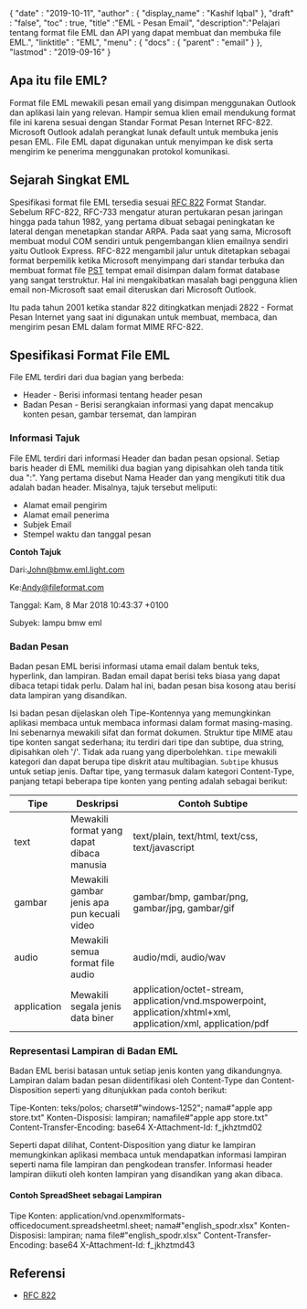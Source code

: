 {
  "date" : "2019-10-11",
  "author" : {
    "display_name" : "Kashif Iqbal"
},
  "draft" : "false",
  "toc" : true,
  "title" :"EML - Pesan Email",
  "description":"Pelajari tentang format file EML dan API yang dapat membuat dan membuka file EML.",
  "linktitle" : "EML",
  "menu" : {
    "docs" : {
      "parent" : "email"
}
},
  "lastmod" : "2019-09-16"
}

## Apa itu file EML?

Format file EML mewakili pesan email yang disimpan menggunakan Outlook dan aplikasi lain yang relevan. Hampir semua klien email mendukung format file ini karena sesuai dengan Standar Format Pesan Internet RFC-822. Microsoft Outlook adalah perangkat lunak default untuk membuka jenis pesan EML. File EML dapat digunakan untuk menyimpan ke disk serta mengirim ke penerima menggunakan protokol komunikasi.

## Sejarah Singkat EML

Spesifikasi format file EML tersedia sesuai [RFC 822](https://www.ietf.org/rfc/rfc0822.txt) Format Standar. Sebelum RFC-822, RFC-733 mengatur aturan pertukaran pesan jaringan hingga pada tahun 1982, yang pertama dibuat sebagai peningkatan ke lateral dengan menetapkan standar ARPA. Pada saat yang sama, Microsoft membuat modul COM sendiri untuk pengembangan klien emailnya sendiri yaitu Outlook Express. RFC-822 mengambil jalur untuk ditetapkan sebagai format berpemilik ketika Microsoft menyimpang dari standar terbuka dan membuat format file [PST](/id/email/pst/) tempat email disimpan dalam format database yang sangat terstruktur. Hal ini mengakibatkan masalah bagi pengguna klien email non-Microsoft saat email diteruskan dari Microsoft Outlook.

Itu pada tahun 2001 ketika standar 822 ditingkatkan menjadi 2822 - Format Pesan Internet yang saat ini digunakan untuk membuat, membaca, dan mengirim pesan EML dalam format MIME RFC-822.

## Spesifikasi Format File EML

File EML terdiri dari dua bagian yang berbeda:

* Header - Berisi informasi tentang header pesan
* Badan Pesan - Berisi serangkaian informasi yang dapat mencakup konten pesan, gambar tersemat, dan lampiran

### Informasi Tajuk ###

File EML terdiri dari informasi Header dan badan pesan opsional. Setiap baris header di EML memiliki dua bagian yang dipisahkan oleh tanda titik dua ":". Yang pertama disebut Nama Header dan yang mengikuti titik dua adalah badan header. Misalnya, tajuk tersebut meliputi:

* Alamat email pengirim
* Alamat email penerima
* Subjek Email
* Stempel waktu dan tanggal pesan

**Contoh Tajuk**

Dari:<John@bmw.eml.light.com>

Ke:<Andy@fileformat.com>

Tanggal: Kam, 8 Mar 2018 10:43:37 +0100

Subyek: lampu bmw eml

### Badan Pesan ###

Badan pesan EML berisi informasi utama email dalam bentuk teks, hyperlink, dan lampiran. Badan email dapat berisi teks biasa yang dapat dibaca tetapi tidak perlu. Dalam hal ini, badan pesan bisa kosong atau berisi data lampiran yang disandikan.

Isi badan pesan dijelaskan oleh Tipe-Kontennya yang memungkinkan aplikasi membaca untuk membaca informasi dalam format masing-masing. Ini sebenarnya mewakili sifat dan format dokumen. Struktur tipe MIME atau tipe konten sangat sederhana; itu terdiri dari tipe dan subtipe, dua string, dipisahkan oleh '/'. Tidak ada ruang yang diperbolehkan. `tipe` mewakili kategori dan dapat berupa tipe diskrit atau multibagian. `Subtipe` khusus untuk setiap jenis. Daftar tipe, yang termasuk dalam kategori Content-Type, panjang tetapi beberapa tipe konten yang penting adalah sebagai berikut:


|**Tipe**|**Deskripsi**|**Contoh Subtipe**
---|---|---|
|text|Mewakili format yang dapat dibaca manusia|text/plain, text/html, text/css, text/javascript
|gambar|Mewakili gambar jenis apa pun kecuali video|gambar/bmp, gambar/png, gambar/jpg, gambar/gif
|audio|Mewakili semua format file audio|audio/mdi, audio/wav
|application|Mewakili segala jenis data biner|application/octet-stream, application/vnd.mspowerpoint, application/xhtml+xml, application/xml, application/pdf

### Representasi Lampiran di Badan EML ###

Badan EML berisi batasan untuk setiap jenis konten yang dikandungnya. Lampiran dalam badan pesan diidentifikasi oleh Content-Type dan Content-Disposition seperti yang ditunjukkan pada contoh berikut:

Tipe-Konten: teks/polos; charset#"windows-1252"; nama#"apple app store.txt"
Konten-Disposisi: lampiran; namafile#"apple app store.txt"
Content-Transfer-Encoding: base64
X-Attachment-Id: f_jkhztmd02

Seperti dapat dilihat, Content-Disposition yang diatur ke lampiran memungkinkan aplikasi membaca untuk mendapatkan informasi lampiran seperti nama file lampiran dan pengkodean transfer. Informasi header lampiran diikuti oleh konten lampiran yang disandikan yang akan dibaca.

#### Contoh SpreadSheet sebagai Lampiran ####

Tipe Konten: application/vnd.openxmlformats-officedocument.spreadsheetml.sheet; nama#"english_spodr.xlsx"
Konten-Disposisi: lampiran; nama file#"english_spodr.xlsx"
Content-Transfer-Encoding: base64
X-Attachment-Id: f_jkhztmd43

## Referensi

* [RFC 822](https://www.ietf.org/rfc/rfc0822.txt)

